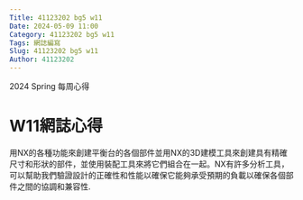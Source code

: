 ```yaml
---
Title: 41123202 bg5 w11
Date: 2024-05-09 11:00
Category: 41123202 bg5 w11
Tags: 網誌編寫
Slug: 41123202 bg5 w11
Author: 41123202
---
```


2024 Spring 每周心得

<!-- PELICAN_END_SUMMARY -->

# W11網誌心得
用NX的各種功能來創建平衡台的各個部件並用NX的3D建模工具來創建具有精確尺寸和形狀的部件，並使用裝配工具來將它們組合在一起。NX有許多分析工具，可以幫助我們驗證設計的正確性和性能以確保它能夠承受預期的負載以確保各個部件之間的協調和兼容性.